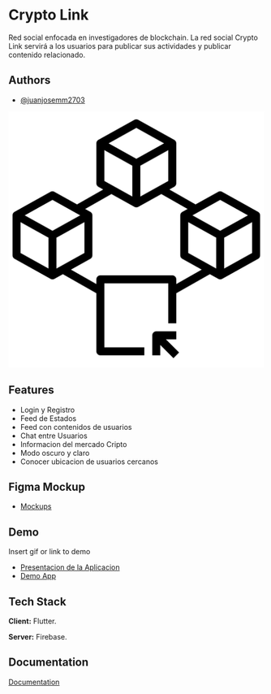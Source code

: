 
# Crypto Link

Red social enfocada en investigadores de blockchain. 
La red social Crypto Link servirá a los usuarios para publicar sus actividades y publicar contenido relacionado.

## Authors

- [@juanjosemm2703](https://github.com/juanjosemm2703)


![Logo](https://raw.githubusercontent.com/juanjosemm2703/crypto_link/main/assets/icono/crypto-decentralized.png)


## Features

- Login y Registro
- Feed de Estados
- Feed con contenidos de usuarios
- Chat entre Usuarios
- Informacion del mercado Cripto
- Modo oscuro y claro
- Conocer ubicacion de usuarios cercanos


## Figma Mockup

- [Mockups](https://www.figma.com/file/oqeClMlbkztFt7JYFIcNa1/Crypto-Link?node-id=0%3A1)
## Demo

Insert gif or link to demo

- [Presentacion de la Aplicacion](https://drive.google.com/file/d/13CK6-m6ejrHqMnMAvIUMMVWjSdZYCewB/view?pli=1)
- [Demo App](https://drive.google.com/file/d/1a5EoxspLG0U0NOO19Llp3g9efQWP4kaV/view)
## Tech Stack

**Client:** Flutter.

**Server:** Firebase.


## Documentation

[Documentation](https://drive.google.com/file/d/1i8mTW0UWh6oHlInU4dbM-eyc85myQAEn/view?usp=sharing)

